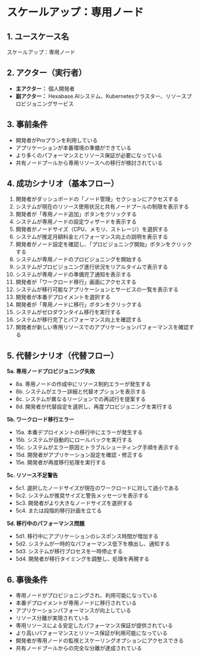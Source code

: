 # スケールアップ：専用ノード

## 1. ユースケース名
スケールアップ：専用ノード

## 2. アクター（実行者）
- **主アクター：** 個人開発者
- **副アクター：** Hexabase.AIシステム、Kubernetesクラスター、リソースプロビジョニングサービス

## 3. 事前条件
- 開発者がProプランを利用している
- アプリケーションが本番環境の準備ができている
- より多くのパフォーマンスとリソース保証が必要になっている
- 共有ノードプールから専用リソースへの移行が検討されている

## 4. 成功シナリオ（基本フロー）
1. 開発者がダッシュボードの「ノード管理」セクションにアクセスする
2. システムが現在のリソース使用状況と共有ノードプールの制限を表示する
3. 開発者が「専用ノード追加」ボタンをクリックする
4. システムが専用ノードの設定ウィザードを表示する
5. 開発者がノードサイズ（CPU、メモリ、ストレージ）を選択する
6. システムが推定月額料金とパフォーマンス向上の説明を表示する
7. 開発者がノード設定を確認し、「プロビジョニング開始」ボタンをクリックする
8. システムが専用ノードのプロビジョニングを開始する
9. システムがプロビジョニング進行状況をリアルタイムで表示する
10. システムが専用ノードの準備完了通知を表示する
11. 開発者が「ワークロード移行」画面にアクセスする
12. システムが移行可能なアプリケーションとサービスの一覧を表示する
13. 開発者が本番デプロイメントを選択する
14. 開発者が「専用ノードに移行」ボタンをクリックする
15. システムがゼロダウンタイム移行を実行する
16. システムが移行完了とパフォーマンス向上を確認する
17. 開発者が新しい専用リソースでのアプリケーションパフォーマンスを確認する

## 5. 代替シナリオ（代替フロー）
**5a. 専用ノードプロビジョニング失敗**
- 8a. 専用ノードの作成中にリソース制約エラーが発生する
- 8b. システムがエラー詳細と代替オプションを表示する
- 8c. システムが異なるリージョンでの再試行を提案する
- 8d. 開発者が代替設定を選択し、再度プロビジョニングを実行する

**5b. ワークロード移行エラー**
- 15a. 本番デプロイメントの移行中にエラーが発生する
- 15b. システムが自動的にロールバックを実行する
- 15c. システムがエラー原因とトラブルシューティング手順を表示する
- 15d. 開発者がアプリケーション設定を確認・修正する
- 15e. 開発者が再度移行処理を実行する

**5c. リソース不足警告**
- 5c1. 選択したノードサイズが現在のワークロードに対して過小である
- 5c2. システムが推奨サイズと警告メッセージを表示する
- 5c3. 開発者がより大きなノードサイズを選択する
- 5c4. または段階的移行計画を立てる

**5d. 移行中のパフォーマンス問題**
- 5d1. 移行中にアプリケーションのレスポンス時間が増加する
- 5d2. システムが一時的なパフォーマンス低下を検出し、通知する
- 5d3. システムが移行プロセスを一時停止する
- 5d4. 開発者が移行タイミングを調整し、処理を再開する

## 6. 事後条件
- 専用ノードがプロビジョニングされ、利用可能になっている
- 本番デプロイメントが専用ノードに移行されている
- アプリケーションパフォーマンスが向上している
- リソース分離が実現されている
- 専用リソースによる安定したパフォーマンス保証が提供されている
- より高いパフォーマンスとリソース保証が利用可能になっている
- 開発者が専用ノードの監視とスケーリングオプションにアクセスできる
- 共有ノードプールからの完全な分離が達成されている 